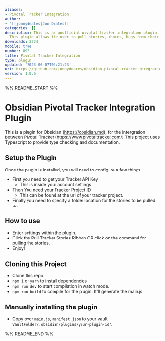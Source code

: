 ```yaml
---
aliases:
- Pivotal Tracker Integration
author:
- '[[jonnydeates|Jon Deates]]'
categories: []
description: This is an unofficial pivotal tracker integration plugin for Obsidian.
  This plugin allows the user to pull stories, chores, bugs from their pivotal counterpart.
downloads: 3224
mobile: true
number: 897
title: Pivotal Tracker Integration
type: plugin
updated: '2023-06-07T03:21:23'
url: https://github.com/jonnydeates/obsidian-pivotal-tracker-integration-plugin
version: 1.0.6
---
```


%% README_START %%

# Obsidian Pivotal Tracker Integration Plugin

This is a plugin for Obsidian (https://obsidian.md), for the intergration between Pivotal Tracker (https://www.pivotaltracker.com/)
This project uses Typescript to provide type checking and documentation.

## Setup the Plugin
Once the plugin is installed, you will need to configure a few things.
- First you need to get your Tracker API Key
  - This is inside your account settings
- Then You need your Tracker Project ID
  - This can be found at the url of your tracker project.
- Finally you need to specify a folder location for the stories to be pulled to.

## How to use
- Enter settings within the plugin.
- Click the Pull Tracker Stories Ribbon OR click on the command for pulling the stories.
- Enjoy!

## Cloning this Project
- Clone this repo.
- `npm i` or `yarn` to install dependencies
- `npm run dev` to start compilation in watch mode.
- `npm run build` to compile for the plugin. It'll generate the main.js

## Manually installing the plugin

- Copy over `main.js`, `manifest.json` to your vault `VaultFolder/.obsidian/plugins/your-plugin-id/`.


%% README_END %%